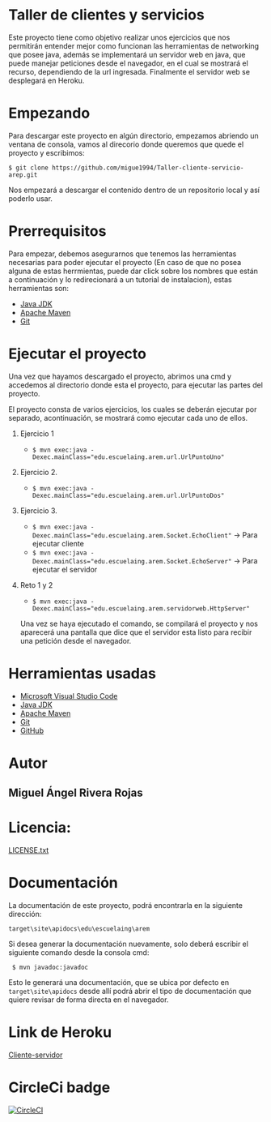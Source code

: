 # Taller de clientes y servicios

Este proyecto tiene como objetivo realizar unos ejercicios que nos permitirán entender mejor como funcionan las herramientas de networking que posee java, además se implementará un servidor web en java, que puede manejar peticiones desde el navegador, en el cual se mostrará el recurso, dependiendo de la url ingresada. Finalmente el servidor web se desplegará en Heroku.

# Empezando

Para descargar este proyecto en algún directorio, empezamos abriendo un ventana de consola, vamos al direcorio donde queremos que quede el proyecto y escribimos:

``$ git clone https://github.com/migue1994/Taller-cliente-servicio-arep.git``

Nos empezará a descargar el contenido dentro de un repositorio local y así poderlo usar.

# Prerrequisitos

Para empezar, debemos asegurarnos que tenemos las herramientas necesarias para poder ejecutar el proyecto (En caso de que no posea alguna de estas herrmientas, puede dar click sobre los nombres que están a continuación y lo redirecionará a un tutorial de instalacion), estas herramientas son:

- [Java JDK](https://docs.oracle.com/javase/10/install/installation-jdk-and-jre-microsoft-windows-platforms.htm#JSJIG-GUID-A740535E-9F97-448C-A141-B95BF1688E6F)
- [Apache Maven](https://howtodoinjava.com/maven/how-to-install-maven-on-windows/)
- [Git](https://www.linode.com/docs/development/version-control/how-to-install-git-on-linux-mac-and-windows/)

# Ejecutar el proyecto

Una vez que hayamos descargado el proyecto, abrimos una cmd y accedemos al directorio donde esta el proyecto, para ejecutar las partes del proyecto.

El proyecto consta de varios ejercicios, los cuales se deberán ejecutar por separado, acontinuación, se mostrará como ejecutar cada uno de ellos.

1. Ejercicio 1
    - ``$ mvn exec:java -Dexec.mainClass="edu.escuelaing.arem.url.UrlPuntoUno"``

2. Ejercicio 2. 

    - ``$ mvn exec:java -Dexec.mainClass="edu.escuelaing.arem.url.UrlPuntoDos"``

3. Ejercicio 3.

    - ``$ mvn exec:java -Dexec.mainClass="edu.escuelaing.arem.Socket.EchoClient"`` -> Para ejecutar cliente
    - ``$ mvn exec:java -Dexec.mainClass="edu.escuelaing.arem.Socket.EchoServer"`` -> Para ejecutar el servidor

4. Reto 1 y 2

    - ``$ mvn exec:java -Dexec.mainClass="edu.escuelaing.arem.servidorweb.HttpServer"``

    Una vez se haya ejecutado el comando, se compilará el proyecto y nos aparecerá una pantalla que dice que el servidor esta listo para recibir una petición desde el navegador.


# Herramientas usadas

- [Microsoft Visual Studio Code](https://code.visualstudio.com/)
- [Java JDK](https://www.oracle.com/technetwork/java/javase/downloads/jdk8-downloads-2133151.html)
- [Apache Maven](https://maven.apache.org/)
- [Git](https://git-scm.com/)
- [GitHub](https://github.com/)

# Autor

## Miguel Ángel Rivera Rojas

# Licencia:

[LICENSE.txt](LICENSE.txt)

# Documentación

La documentación de este proyecto, podrá encontrarla en la siguiente dirección:

``target\site\apidocs\edu\escuelaing\arem``

Si desea generar la documentación nuevamente, solo deberá escribir el siguiente comando desde la consola cmd:

``` $ mvn javadoc:javadoc```

Esto le generará una documentación, que se ubica por defecto en `target\site\apidocs` desde allí podrá abrir el tipo de documentación que quiere revisar de forma directa en el navegador.

# Link de Heroku

[Cliente-servidor](https://cliente-servicio.herokuapp.com/)

# CircleCi badge

[![CircleCI](https://circleci.com/gh/migue1994/Taller-cliente-servicio-arep.svg?style=svg)](https://circleci.com/gh/migue1994/Taller-cliente-servicio-arep)